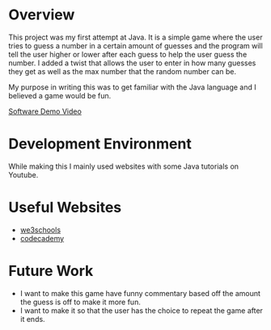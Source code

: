 # Overview

This project was my first attempt at Java. It is a simple game where the user tries to guess a number in a certain amount of guesses and the program will tell the user higher or lower after each guess to help the user guess the number. I added a twist that allows the user to enter in how many guesses they get as well as the max number that the random number can be.

My purpose in writing this was to get familiar with the Java language and I believed a game would be fun.

[Software Demo Video](https://youtu.be/zWUMowFIimc)

# Development Environment

While making this I mainly used websites with some Java tutorials on Youtube.

# Useful Websites

- [we3schools](https://www.w3schools.com/java/)
- [codecademy](https://www.codecademy.com/pages/learn-java-with-codecademy-pro?utm_id=t_kwd-79646267533976:loc-4094:ag_1274334598702285:cp_370314508:n_o:d_c&msclkid=424f6d83724014b4e4a60a716153e8b1&utm_source=bing&utm_medium=cpc&utm_campaign=US%20-%20Exact&utm_term=java%20tutorial&utm_content=java)

# Future Work

- I want to make this game have funny commentary based off the amount the guess is off to make it more fun.
- I want to make it so that the user has the choice to repeat the game after it ends.
